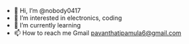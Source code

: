 - 👋 Hi, I’m @nobody0417
- 👀 I’m interested in electronics, coding
- 🌱 I’m currently learning
- 📫 How to reach me Gmail pavanthatipamula6@gmail.com 

<!---
nobody0417/nobody0417 is a ✨ special ✨ repository because its `README.md` (this file) appears on your GitHub profile.
You can click the Preview link to take a look at your changes.
--->

